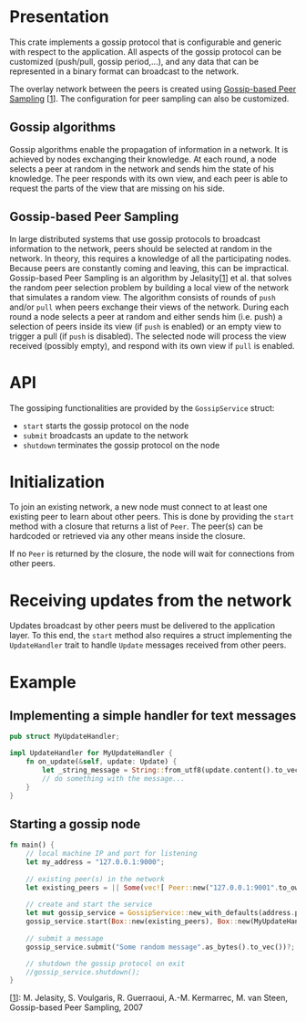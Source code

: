 # Presentation
This crate implements a gossip protocol that is configurable and generic with respect to the application. 
All aspects of the gossip protocol can be customized (push/pull, gossip period,...), and any data that can be represented in a binary format can broadcast to the network.

The overlay network between the peers is created using [Gossip-based Peer Sampling](https://infoscience.epfl.ch/record/109297/files/all.pdf) [[1]]. The configuration for peer sampling can also be customized.

## Gossip algorithms
Gossip algorithms enable the propagation of information in a network. It is achieved by nodes exchanging their knowledge. 
At each round, a node selects a peer at random in the network and sends him the state of his knowledge. The peer responds with its own view, 
and each peer is able to request the parts of the view that are missing on his side.

## Gossip-based Peer Sampling
In large distributed systems that use gossip protocols to broadcast information to the network, peers should be selected at random in the network. In theory, this requires a knowledge of all the participating nodes. Because peers are constantly coming and leaving, this can be impractical. Gossip-based Peer Sampling is an algorithm by Jelasity[[1]] et al. that solves the random peer selection problem by building a local view of the network that simulates a random view. 
The algorithm consists of rounds of `push` and/or `pull` when peers exchange their views of the network. 
During each round a node selects a peer at random and either sends him (i.e. push) a selection of peers inside its view (if `push` is enabled) or an empty view to trigger a pull (if `push` is disabled). The selected node will process the view received (possibly empty), and respond with its own view if `pull` is enabled.

# API
The gossiping functionalities are provided by the `GossipService` struct:
 - `start` starts the gossip protocol on the node
 - `submit` broadcasts an update to the network
 - `shutdown` terminates the gossip protocol on the node

# Initialization
To join an existing network, a new node must connect to at least one existing peer to learn about other peers. 
This is done by providing the `start` method with a closure that returns a list of `Peer`. The peer(s) can be hardcoded or retrieved via any other means inside the closure.

If no `Peer` is returned by the closure, the node will wait for connections from other peers.

# Receiving updates from the network
Updates broadcast by other peers must be delivered to the application layer. 
To this end, the `start` method also requires a struct implementing the `UpdateHandler` trait to handle `Update` messages received from other peers.

# Example
## Implementing a simple handler for text messages
```rust
pub struct MyUpdateHandler;

impl UpdateHandler for MyUpdateHandler {
    fn on_update(&self, update: Update) {
        let _string_message = String::from_utf8(update.content().to_vec()).unwrap();
        // do something with the message...
    }
}
```
## Starting a gossip node
```rust
fn main() {
    // local machine IP and port for listening
    let my_address = "127.0.0.1:9000";
    
    // existing peer(s) in the network
    let existing_peers = || Some(vec![ Peer::new("127.0.0.1:9001".to_owned()) ]);
    
    // create and start the service
    let mut gossip_service = GossipService::new_with_defaults(address.parse().unwrap());
    gossip_service.start(Box::new(existing_peers), Box::new(MyUpdateHandler))?;
    
    // submit a message
    gossip_service.submit("Some random message".as_bytes().to_vec())?;

    // shutdown the gossip protocol on exit
    //gossip_service.shutdown();
}
```

[1]: https://infoscience.epfl.ch/record/109297/files/all.pdf
[[1]]: M. Jelasity, S. Voulgaris, R. Guerraoui, A.-M. Kermarrec, M. van Steen, Gossip-based Peer Sampling, 2007